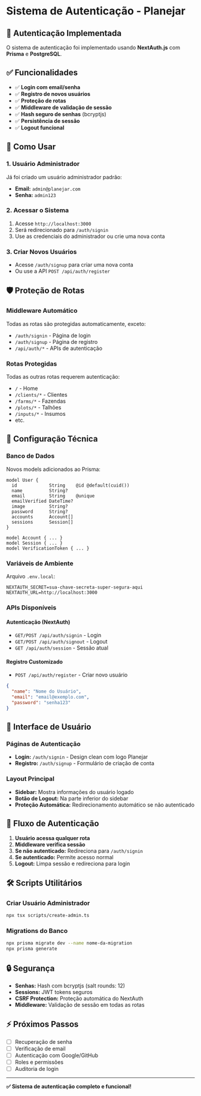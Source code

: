 # Sistema de Autenticação - Planejar

## 🔐 Autenticação Implementada

O sistema de autenticação foi implementado usando **NextAuth.js** com **Prisma** e **PostgreSQL**.

## ✅ Funcionalidades

- ✅ **Login com email/senha**
- ✅ **Registro de novos usuários**
- ✅ **Proteção de rotas**
- ✅ **Middleware de validação de sessão**
- ✅ **Hash seguro de senhas** (bcryptjs)
- ✅ **Persistência de sessão**
- ✅ **Logout funcional**

## 🚀 Como Usar

### 1. Usuário Administrador
Já foi criado um usuário administrador padrão:
- **Email:** `admin@planejar.com`
- **Senha:** `admin123`

### 2. Acessar o Sistema
1. Acesse `http://localhost:3000`
2. Será redirecionado para `/auth/signin`
3. Use as credenciais do administrador ou crie uma nova conta

### 3. Criar Novos Usuários
- Acesse `/auth/signup` para criar uma nova conta
- Ou use a API `POST /api/auth/register`

## 🛡️ Proteção de Rotas

### Middleware Automático
Todas as rotas são protegidas automaticamente, exceto:
- `/auth/signin` - Página de login
- `/auth/signup` - Página de registro
- `/api/auth/*` - APIs de autenticação

### Rotas Protegidas
Todas as outras rotas requerem autenticação:
- `/` - Home
- `/clients/*` - Clientes
- `/farms/*` - Fazendas
- `/plots/*` - Talhões
- `/inputs/*` - Insumos
- etc.

## 🔧 Configuração Técnica

### Banco de Dados
Novos models adicionados ao Prisma:
```prisma
model User {
  id            String    @id @default(cuid())
  name          String?
  email         String    @unique
  emailVerified DateTime?
  image         String?
  password      String?
  accounts      Account[]
  sessions      Session[]
}

model Account { ... }
model Session { ... }
model VerificationToken { ... }
```

### Variáveis de Ambiente
Arquivo `.env.local`:
```env
NEXTAUTH_SECRET=sua-chave-secreta-super-segura-aqui
NEXTAUTH_URL=http://localhost:3000
```

### APIs Disponíveis

#### Autenticação (NextAuth)
- `GET/POST /api/auth/signin` - Login
- `GET/POST /api/auth/signout` - Logout
- `GET /api/auth/session` - Sessão atual

#### Registro Customizado
- `POST /api/auth/register` - Criar novo usuário
```json
{
  "name": "Nome do Usuário",
  "email": "email@exemplo.com",
  "password": "senha123"
}
```

## 🎨 Interface de Usuário

### Páginas de Autenticação
- **Login:** `/auth/signin` - Design clean com logo Planejar
- **Registro:** `/auth/signup` - Formulário de criação de conta

### Layout Principal
- **Sidebar:** Mostra informações do usuário logado
- **Botão de Logout:** Na parte inferior do sidebar
- **Proteção Automática:** Redirecionamento automático se não autenticado

## 🔄 Fluxo de Autenticação

1. **Usuário acessa qualquer rota**
2. **Middleware verifica sessão**
3. **Se não autenticado:** Redireciona para `/auth/signin`
4. **Se autenticado:** Permite acesso normal
5. **Logout:** Limpa sessão e redireciona para login

## 🛠️ Scripts Utilitários

### Criar Usuário Administrador
```bash
npx tsx scripts/create-admin.ts
```

### Migrations do Banco
```bash
npx prisma migrate dev --name nome-da-migration
npx prisma generate
```

## 🔒 Segurança

- **Senhas:** Hash com bcryptjs (salt rounds: 12)
- **Sessions:** JWT tokens seguros
- **CSRF Protection:** Proteção automática do NextAuth
- **Middleware:** Validação de sessão em todas as rotas

## ⚡ Próximos Passos

- [ ] Recuperação de senha
- [ ] Verificação de email
- [ ] Autenticação com Google/GitHub
- [ ] Roles e permissões
- [ ] Auditoria de login

---

**✅ Sistema de autenticação completo e funcional!**